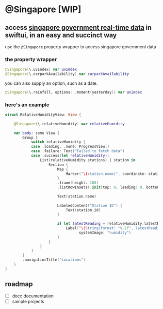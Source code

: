 # @Singapore [WIP]
## access [singapore government real-time data](https://data.gov.sg/datasets?formats=API) in swiftui, in an easy and succinct way
use the `@Singapore` property wrapper to access singapore government data

### the property wrapper
```swift
@Singapore(\.uvIndex) var uvIndex
@Singapore(\.carparkAvailability) var carparkAvailability
```
you can also supply an option, such as a date.
```swift
@Singapore(\.rainfall, options: .moment(yesterday)) var uvIndex
```

### here's an example
```swift
struct RelativeHumidityView: View {
    
    @Singapore(\.relativeHumidity) var relativeHumidity
    
    var body: some View {
        Group {
            switch relativeHumidity {
            case .loading, .none: ProgressView()
            case .failure: Text("Failed to fetch data")
            case .success(let relativeHumidity):
                List(relativeHumidity.stations) { station in
                    Section {
                        Map {
                            Marker("\(station.name)", coordinate: station.location.coordinate)
                        }
                        .frame(height: 100)
                        .listRowInsets(.init(top: 0, leading: 0, bottom: 0, trailing: 0))
                        
                        Text(station.name)
                        
                        LabeledContent("Station ID") {
                            Text(station.id)
                        }
                        
                        if let latestReading = relativeHumidity.latestReading(for: station) {
                            Label("\(String(format: "%.1f", latestReading))%",
                                  systemImage: "humidity")
                        }
                    }
                }
            }
        }
        .navigationTitle("Locations")
    }
}
```

## roadmap
- [ ] docc documentation
- [ ] sample projects
